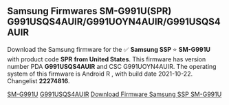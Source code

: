 <h2>Samsung Firmwares SM-G991U(SPR) G991USQS4AUIR/G991UOYN4AUIR/G991USQS4AUIR</h2>
Download the Samsung firmware for the ✅ <strong>Samsung SSP </strong> ⭐ <strong>SM-G991U</strong> with product code <strong>SPR</strong> <strong> from United States</strong>. This firmware has version number PDA <strong>G991USQS4AUIR</strong> and CSC G991UOYN4AUIR. The operating system of this firmware is Android R , with build date 2021-10-22. Changelist <strong>22274816</strong>.


[SM-G991U](https://samfirm.shop/samsung/model/SM-G991U)
[G991USQS4AUIR](https://samfirm.shop/samsung/pda/G991USQS4AUIR)
[Download Firmware Samsung SSP SM-G991U](https://samfirm.shop/samsung/firmware/467648)
